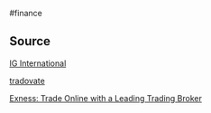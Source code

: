 #finance 

## Source
[IG International](https://www.ig.com/en)

[tradovate](https://www.tradovate.com/)

[Exness: Trade Online with a Leading Trading Broker](https://www.exness.com/)

